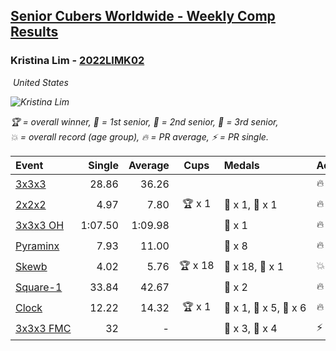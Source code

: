 <style>table {white-space: nowrap;}</style>
<link rel="stylesheet" type="text/css" href="/scw-comp/css/flags.css" />

## [Senior Cubers Worldwide - Weekly Comp Results](/scw-comp/results/)
### Kristina Lim - [2022LIMK02](https://www.worldcubeassociation.org/persons/2022LIMK02)

<i class="flag flag-US" />&nbsp;United States

![Kristina Lim](1670987100.jpg)

<span style="white-space: nowrap;">🏆 = overall winner</span>, <span style="white-space: nowrap;">🥇 = 1st senior</span>, <span style="white-space: nowrap;">🥈 = 2nd senior</span>, <span style="white-space: nowrap;">🥉 = 3rd senior</span>, <span style="white-space: nowrap;">💥 = overall record (age group)</span>, <span style="white-space: nowrap;">🔥 = PR average</span>, <span style="white-space: nowrap;">⚡ = PR single</span>.

| Event | Single | Average | Cups | Medals | Achievements|
| :-- | --: | --: | :--: | :-- | :-- |
| [3x3x3](333.md) | 28.86 | 36.26 |  |  | 🔥 x 4, ⚡ x 5 |
| [2x2x2](222.md) | 4.97 | 7.80 | 🏆 x 1 | 🥇 x 1, 🥉 x 1 | 🔥 x 6, ⚡ x 5 |
| [3x3x3 OH](333oh.md) | 1:07.50 | 1:09.98 |  | 🥈 x 1 | 🔥 x 1, ⚡ x 1 |
| [Pyraminx](pyram.md) | 7.93 | 11.00 |  | 🥉 x 8 | 🔥 x 1, ⚡ x 2 |
| [Skewb](skewb.md) | 4.02 | 5.76 | 🏆 x 18 | 🥇 x 18, 🥉 x 1 | 💥 x 7, 🔥 x 9, ⚡ x 4 |
| [Square-1](sq1.md) | 33.84 | 42.67 |  | 🥉 x 2 | 🔥 x 3, ⚡ x 3 |
| [Clock](clock.md) | 12.22 | 14.32 | 🏆 x 1 | 🥇 x 1, 🥈 x 5, 🥉 x 6 | 🔥 x 6, ⚡ x 8 |
| [3x3x3 FMC](333fm.md) | 32 | - |  | 🥈 x 3, 🥉 x 4 | ⚡ x 1 |

<!-- Global site tag (gtag.js) - Google Analytics -->
<script async src="https://www.googletagmanager.com/gtag/js?id=UA-86348435-3"></script>
<script>window.dataLayer = window.dataLayer || []; function gtag() {dataLayer.push(arguments);} gtag('js', new Date()); gtag('config', 'UA-86348435-3');</script>
